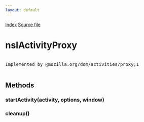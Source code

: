 ```yaml
---
layout: default
---
```

<div id='links'><a href="../index.html">Index</a>
<a href="http://dxr.mozilla.org/mozilla-central/source/dom/activities/interfaces/nsIActivityProxy.idl">Source file</a>
</div>

# nsIActivityProxy #
<pre>  
Implemented by @mozilla.org/dom/activities/proxy;1  
  
</pre>
## Methods ##

### startActivity(activity, options, window) ###

### cleanup() ###
